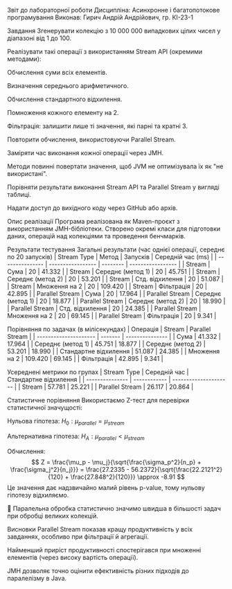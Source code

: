 Звіт до лабораторної роботи
Дисципліна: Асинхронне і багатопотокове програмування
Виконав: Гирич Андрій Андрійович, гр. КІ-23-1

Завдання
Згенерувати колекцію з 10 000 000 випадкових цілих чисел у діапазоні від 1 до 100.

Реалізувати такі операції з використанням Stream API (окремими методами):

Обчислення суми всіх елементів.

Визначення середнього арифметичного.

Обчислення стандартного відхилення.

Помноження кожного елементу на 2.

Фільтрація: залишити лише ті значення, які парні та кратні 3.

Повторити обчислення, використовуючи Parallel Stream.

Заміряти час виконання кожної операції через JMH.

Методи повинні повертати значення, щоб JVM не оптимізувала їх як "не використані".

Порівняти результати виконання Stream API та Parallel Stream у вигляді таблиці.

Надати доступ до вихідного коду через GitHub або архів.

Опис реалізації
Програма реалізована як Maven-проєкт з використанням JMH-бібліотеки. Створено окремі класи для підготовки даних, операцій над колекціями та проведення бенчмарків.

Результати тестування
Загальні результати (час однієї операції, середнє по 20 запусків)
| Stream Type     | Метод             | Запусків | Середній час (ms) |
| --------------- | ----------------- | -------- | ----------------- |
| Stream          | Сума              | 20       | 41.332            |
| Stream          | Середнє (метод 1) | 20       | 45.751            |
| Stream          | Середнє (метод 2) | 20       | 53.201            |
| Stream          | Стд. відхилення   | 20       | 51.087            |
| Stream          | Множення на 2     | 20       | 109.420           |
| Stream          | Фільтрація        | 20       | 42.895            |
| Parallel Stream | Сума              | 20       | 17.964            |
| Parallel Stream | Середнє (метод 1) | 20       | 18.877            |
| Parallel Stream | Середнє (метод 2) | 20       | 18.990            |
| Parallel Stream | Стд. відхилення   | 20       | 24.385            |
| Parallel Stream | Множення на 2     | 20       | 69.145            |
| Parallel Stream | Фільтрація        | 20       | 9.341             |

Порівняння по задачах (в мілісекундах)
| Операція              | Stream  | Parallel Stream |
| --------------------- | ------- | --------------- |
| Сума                  | 41.332  | 17.964          |
| Середнє (метод 1)     | 45.751  | 18.877          |
| Середнє (метод 2)     | 53.201  | 18.990          |
| Стандартне відхилення | 51.087  | 24.385          |
| Множення на 2         | 109.420 | 69.145          |
| Фільтрація            | 42.895  | 9.341           |

Усереднені метрики по групах
| Stream Type     | Середній час | Стандартне відхилення |
| --------------- | ------------ | --------------------- |
| Stream          | 57.781       | 25.221                |
| Parallel Stream | 26.117       | 20.864                |

Статистичне порівняння
Використаємо Z-тест для перевірки статистичної значущості:

Нульова гіпотеза: $H_0 : \mu_{parallel} = \mu_{stream}$

Альтернативна гіпотеза: $H_A : \mu_{parallel} < \mu_{stream}$

Обчислення:
$$ Z = \frac{\mu_p - \mu_j}{\sqrt{\frac{\sigma_p^2}{n_p} + \frac{\sigma_j^2}{n_j}}} = \frac{27.2335 - 56.2372}{\sqrt{\frac{22.2121^2}{120} + \frac{27.848^2}{120}}} \approx -8.91 $$
Це значення дає надзвичайно малий рівень p-value, тому нульову гіпотезу відхиляємо.

💬 Паралельна обробка статистично значимо швидша в більшості задач при обробці великих колекцій.

Висновки
Parallel Stream показав кращу продуктивність у всіх завданнях, особливо при фільтрації й агрегації.

Найменший приріст продуктивності спостерігався при множенні елементів (через високу вартість операції).

JMH дозволяє точно оцінити ефективність різних підходів до паралелізму в Java.

